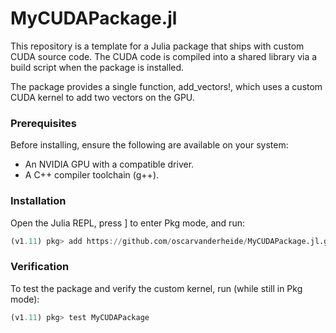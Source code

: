 # MyCUDAPackage.jl

This repository is a template for a Julia package that ships with custom CUDA source code. The CUDA code is compiled into a shared library via a build script when the package is installed.

The package provides a single function, add_vectors!, which uses a custom CUDA kernel to add two vectors on the GPU.

### Prerequisites

Before installing, ensure the following are available on your system:

- An NVIDIA GPU with a compatible driver.
- A C++ compiler toolchain (g++).

### Installation

Open the Julia REPL, press ] to enter Pkg mode, and run:

```Julia
(v1.11) pkg> add https://github.com/oscarvanderheide/MyCUDAPackage.jl.git
```

### Verification

To test the package and verify the custom kernel, run (while still in Pkg mode): 

```Julia
(v1.11) pkg> test MyCUDAPackage
```